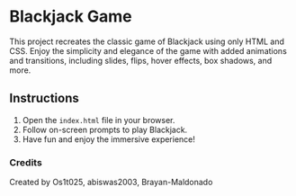 # Blackjack Game

This project recreates the classic game of Blackjack using only HTML and CSS. Enjoy the simplicity and elegance of the game with added animations and transitions, including slides, flips, hover effects, box shadows, and more.

## Instructions
1. Open the `index.html` file in your browser.
2. Follow on-screen prompts to play Blackjack.
3. Have fun and enjoy the immersive experience!

### Credits

Created by Os1t025, abiswas2003, Brayan-Maldonado
